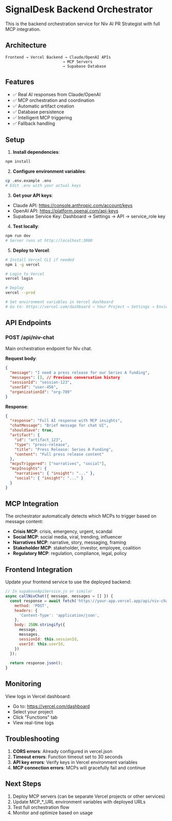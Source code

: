 # SignalDesk Backend Orchestrator

This is the backend orchestration service for Niv AI PR Strategist with full MCP integration.

## Architecture

```
Frontend → Vercel Backend → Claude/OpenAI APIs
                         → MCP Servers
                         → Supabase Database
```

## Features

- ✅ Real AI responses from Claude/OpenAI
- ✅ MCP orchestration and coordination
- ✅ Automatic artifact creation
- ✅ Database persistence
- ✅ Intelligent MCP triggering
- ✅ Fallback handling

## Setup

1. **Install dependencies**:
```bash
npm install
```

2. **Configure environment variables**:
```bash
cp .env.example .env
# Edit .env with your actual keys
```

3. **Get your API keys**:
- Claude API: https://console.anthropic.com/account/keys
- OpenAI API: https://platform.openai.com/api-keys
- Supabase Service Key: Dashboard → Settings → API → service_role key

4. **Test locally**:
```bash
npm run dev
# Server runs at http://localhost:3000
```

5. **Deploy to Vercel**:
```bash
# Install Vercel CLI if needed
npm i -g vercel

# Login to Vercel
vercel login

# Deploy
vercel --prod

# Set environment variables in Vercel dashboard
# Go to: https://vercel.com/dashboard → Your Project → Settings → Environment Variables
```

## API Endpoints

### POST /api/niv-chat
Main orchestration endpoint for Niv chat.

**Request body**:
```json
{
  "message": "I need a press release for our Series A funding",
  "messages": [], // Previous conversation history
  "sessionId": "session-123",
  "userId": "user-456",
  "organizationId": "org-789"
}
```

**Response**:
```json
{
  "response": "Full AI response with MCP insights",
  "chatMessage": "Brief message for chat UI",
  "shouldSave": true,
  "artifact": {
    "id": "artifact_123",
    "type": "press-release",
    "title": "Press Release: Series A Funding",
    "content": "Full press release content"
  },
  "mcpsTriggered": ["narratives", "social"],
  "mcpInsights": {
    "narratives": { "insight": "..." },
    "social": { "insight": "..." }
  }
}
```

## MCP Integration

The orchestrator automatically detects which MCPs to trigger based on message content:

- **Crisis MCP**: crisis, emergency, urgent, scandal
- **Social MCP**: social media, viral, trending, influencer
- **Narratives MCP**: narrative, story, messaging, framing
- **Stakeholder MCP**: stakeholder, investor, employee, coalition
- **Regulatory MCP**: regulation, compliance, legal, policy

## Frontend Integration

Update your frontend service to use the deployed backend:

```javascript
// In supabaseApiService.js or similar
async callNivChat({ message, messages = [] }) {
  const response = await fetch('https://your-app.vercel.app/api/niv-chat', {
    method: 'POST',
    headers: {
      'Content-Type': 'application/json',
    },
    body: JSON.stringify({
      message,
      messages,
      sessionId: this.sessionId,
      userId: this.userId,
    })
  });
  
  return response.json();
}
```

## Monitoring

View logs in Vercel dashboard:
- Go to: https://vercel.com/dashboard
- Select your project
- Click "Functions" tab
- View real-time logs

## Troubleshooting

1. **CORS errors**: Already configured in vercel.json
2. **Timeout errors**: Function timeout set to 30 seconds
3. **API key errors**: Verify keys in Vercel environment variables
4. **MCP connection errors**: MCPs will gracefully fail and continue

## Next Steps

1. Deploy MCP servers (can be separate Vercel projects or other services)
2. Update MCP_*_URL environment variables with deployed URLs
3. Test full orchestration flow
4. Monitor and optimize based on usage